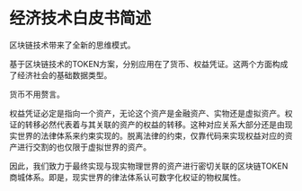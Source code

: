 # 经济技术白皮书简述

区块链技术带来了全新的思维模式。

基于区块链技术的TOKEN方案，分别应用在了货币、权益凭证。这两个方面构成了经济社会的基础数据类型。

货币不用赘言。

权益凭证必定是指向一个资产，无论这个资产是金融资产、实物还是虚拟资产。权证的转移必然代表着与其关联的资产的权益的转移。这种对应关系大部分还是由现实世界的法律体系来约束实现的。脱离法律的约束，仅靠代码来实现权益对应的资产进行交割的也仅限于虚拟世界的资产。

因此，我们致力于最终实现与现实物理世界的资产进行密切关联的区块链TOKEN商城体系。即是，现实世界的律法体系认可数字化权证的物权属性。

